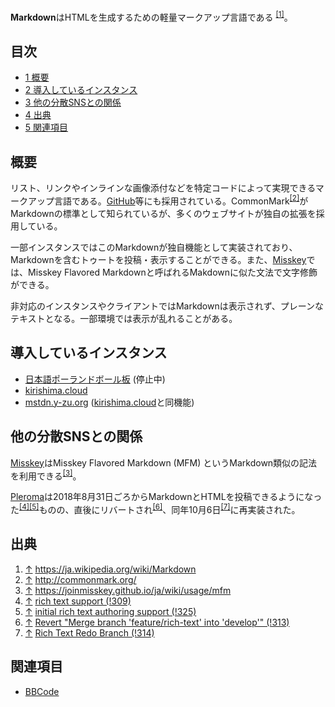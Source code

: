 <div>

**Markdown**はHTMLを生成するための軽量マークアップ言語である <sup>[\[1\]](#cite_note-1)</sup>。

<div>

<div lang="ja" dir="ltr">

## 目次

</div>

-   [1 概要](#.E6.A6.82.E8.A6.81)
-   [2 導入しているインスタンス](#.E5.B0.8E.E5.85.A5.E3.81.97.E3.81.A6.E3.81.84.E3.82.8B.E3.82.A4.E3.83.B3.E3.82.B9.E3.82.BF.E3.83.B3.E3.82.B9)
-   [3 他の分散SNSとの関係](#.E4.BB.96.E3.81.AE.E5.88.86.E6.95.A3SNS.E3.81.A8.E3.81.AE.E9.96.A2.E4.BF.82)
-   [4 出典](#.E5.87.BA.E5.85.B8)
-   [5 関連項目](#.E9.96.A2.E9.80.A3.E9.A0.85.E7.9B.AE)

</div>

## 概要

リスト、リンクやインラインな画像添付などを特定コードによって実現できるマークアップ言語である。[GitHub](/GitHub "GitHub")等にも採用されている。CommonMark<sup>[\[2\]](#cite_note-2)</sup>がMarkdownの標準として知られているが、多くのウェブサイトが独自の拡張を採用している。

一部インスタンスではこのMarkdownが独自機能として実装されており、Markdownを含むトゥートを投稿・表示することができる。また、[Misskey](/Misskey "Misskey")では、Misskey Flavored Markdownと呼ばれるMakdownに似た文法で文字修飾ができる。

非対応のインスタンスやクライアントではMarkdownは表示されず、プレーンなテキストとなる。一部環境では表示が乱れることがある。

## 導入しているインスタンス

-   [日本語ポーランドボール板](/%E6%97%A5%E6%9C%AC%E8%AA%9E%E3%83%9D%E3%83%BC%E3%83%A9%E3%83%B3%E3%83%89%E3%83%9C%E3%83%BC%E3%83%AB%E6%9D%BF "日本語ポーランドボール板") (停止中)
-   [kirishima.cloud](/Kirishima.cloud "Kirishima.cloud")
-   [mstdn.y-zu.org](/Mstdn.y-zu.org "Mstdn.y-zu.org") ([kirishima.cloud](/Kirishima.cloud "Kirishima.cloud")と同機能)

## 他の分散SNSとの関係

[Misskey](/Misskey "Misskey")はMisskey Flavored Markdown (MFM) というMarkdown類似の記法を利用できる<sup>[\[3\]](#cite_note-3)</sup>。

[Pleroma](/Pleroma "Pleroma")は2018年8月31日ごろからMarkdownとHTMLを投稿できるようになった<sup>[\[4\]](#cite_note-4)[\[5\]](#cite_note-5)</sup>ものの、直後にリバートされ<sup>[\[6\]](#cite_note-6)</sup>、同年10月6日<sup>[\[7\]](#cite_note-7)</sup>に再実装された。

## 出典

<div>

1.  [↑](#cite_ref-1) <a href="https://ja.wikipedia.org/wiki/Markdown" rel="nofollow">https://ja.wikipedia.org/wiki/Markdown</a>
2.  [↑](#cite_ref-2) <a href="http://commonmark.org/" rel="nofollow">http://commonmark.org/</a>
3.  [↑](#cite_ref-3) <a href="https://joinmisskey.github.io/ja/wiki/usage/mfm" rel="nofollow">https://joinmisskey.github.io/ja/wiki/usage/mfm</a>
4.  [↑](#cite_ref-4) <a href="https://git.pleroma.social/pleroma/pleroma/merge_requests/309" rel="nofollow">rich text support (!309)</a>
5.  [↑](#cite_ref-5) <a href="https://git.pleroma.social/pleroma/pleroma-fe/merge_requests/325" rel="nofollow">initial rich text authoring support (!325)</a>
6.  [↑](#cite_ref-6) <a href="https://git.pleroma.social/pleroma/pleroma/merge_requests/313" rel="nofollow">Revert "Merge branch 'feature/rich-text' into 'develop'" (!313)</a>
7.  [↑](#cite_ref-7) <a href="https://git.pleroma.social/pleroma/pleroma/merge_requests/314" rel="nofollow">Rich Text Redo Branch (!314)</a>

</div>

## 関連項目

-   [BBCode](/BBcode "BBcode")

</div>
